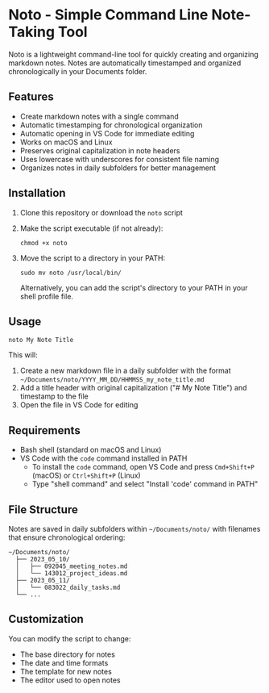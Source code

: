 # Noto - Simple Command Line Note-Taking Tool

Noto is a lightweight command-line tool for quickly creating and organizing markdown notes. Notes are automatically timestamped and organized chronologically in your Documents folder.

## Features

- Create markdown notes with a single command
- Automatic timestamping for chronological organization
- Automatic opening in VS Code for immediate editing
- Works on macOS and Linux
- Preserves original capitalization in note headers
- Uses lowercase with underscores for consistent file naming
- Organizes notes in daily subfolders for better management

## Installation

1. Clone this repository or download the `noto` script
2. Make the script executable (if not already):
   ```
   chmod +x noto
   ```
3. Move the script to a directory in your PATH:
   ```
   sudo mv noto /usr/local/bin/
   ```
   
   Alternatively, you can add the script's directory to your PATH in your shell profile file.

## Usage

```
noto My Note Title
```

This will:
1. Create a new markdown file in a daily subfolder with the format `~/Documents/noto/YYYY_MM_DD/HHMMSS_my_note_title.md`
2. Add a title header with original capitalization ("# My Note Title") and timestamp to the file
3. Open the file in VS Code for editing

## Requirements

- Bash shell (standard on macOS and Linux)
- VS Code with the `code` command installed in PATH
  - To install the `code` command, open VS Code and press `Cmd+Shift+P` (macOS) or `Ctrl+Shift+P` (Linux)
  - Type "shell command" and select "Install 'code' command in PATH"

## File Structure

Notes are saved in daily subfolders within `~/Documents/noto/` with filenames that ensure chronological ordering:

```
~/Documents/noto/
  ├── 2023_05_10/
  │   ├── 092045_meeting_notes.md
  │   └── 143012_project_ideas.md
  ├── 2023_05_11/
  │   └── 083022_daily_tasks.md
  └── ...
```

## Customization

You can modify the script to change:
- The base directory for notes
- The date and time formats
- The template for new notes
- The editor used to open notes 